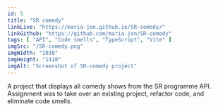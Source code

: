 ```yaml
---
id: 5
title: "SR comedy"
linkLive: "https://maria-jon.github.io/SR-comedy/"
linkGithub: "https://github.com/maria-jon/SR-comedy"
tags: [ "API", "Code smells", "TypeScript", "Vite" ]
imgSrc: "/SR-comedy.png"
imgWidth: "1038"
imgHeight: "1410"
imgAlt: "Screenshot of SR-comedy project"
---
```


A project that displays all comedy shows from the SR programme API. Assignment was to take over an existing project, refactor code, and eliminate code smells.
